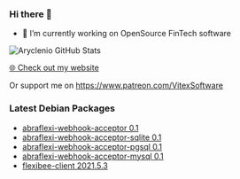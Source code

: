 ### Hi there 👋

- 🔭 I’m currently working on OpenSource FinTech software


![Aryclenio GitHub Stats](https://github-readme-stats.vercel.app/api?username=Vitexus&show_icons=true)


<p><a href="https://vitexsoftware.cz">🌐 Check out my website</a></p>

Or support me on https://www.patreon.com/VitexSoftware


### Latest Debian Packages
<!-- DEBIAN-PACKAGES-LIST:START -->
- [abraflexi-webhook-acceptor 0.1](https://vitexsoftware.cz/package.php?package=abraflexi-webhook-acceptor)
- [abraflexi-webhook-acceptor-sqlite 0.1](https://vitexsoftware.cz/package.php?package=abraflexi-webhook-acceptor-sqlite)
- [abraflexi-webhook-acceptor-pgsql 0.1](https://vitexsoftware.cz/package.php?package=abraflexi-webhook-acceptor-pgsql)
- [abraflexi-webhook-acceptor-mysql 0.1](https://vitexsoftware.cz/package.php?package=abraflexi-webhook-acceptor-mysql)
- [flexibee-client 2021.5.3](https://vitexsoftware.cz/package.php?package=flexibee-client)
<!-- DEBIAN-PACKAGES-LIST:END -->


<!--
**Vitexus/Vitexus** is a ✨ _special_ ✨ repository because its `README.md` (this file) appears on your GitHub profile.

Here are some ideas to get you started:

- 🌱 I’m currently learning ...
- 👯 I’m looking to collaborate on ...
- 🤔 I’m looking for help with ...
- 💬 Ask me about ...
- 📫 How to reach me: ...
- 😄 Pronouns: ...
- ⚡ Fun fact: ...
-->
